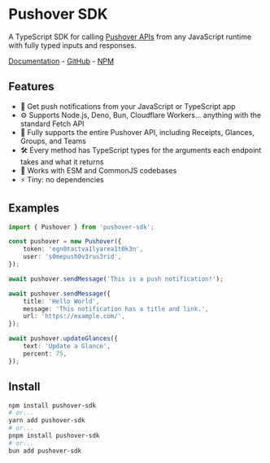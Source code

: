 # Pushover SDK

A TypeScript SDK for calling [Pushover APIs](https://pushover.net/api) from any JavaScript runtime with fully typed inputs and responses.

[Documentation](https://pushover-sdk.pages.dev) - [GitHub](https://github.com/DallasHoff/pushover-sdk) - [NPM](https://www.npmjs.com/package/pushover-sdk)

## Features

- 📲 Get push notifications from your JavaScript or TypeScript app
- ⚙️ Supports Node.js, Deno, Bun, Cloudflare Workers... anything with the standard Fetch API
- 🔋 Fully supports the entire Pushover API, including Receipts, Glances, Groups, and Teams
- 🛠️ Every method has TypeScript types for the arguments each endpoint takes and what it returns
- 🤝 Works with ESM and CommonJS codebases
- ⚡️ Tiny: no dependencies

## Examples

```typescript
import { Pushover } from 'pushover-sdk';

const pushover = new Pushover({
	token: 'egn0tactva1lyarea1t0k3n',
	user: 's0mepush0v3rus3rid',
});

await pushover.sendMessage('This is a push notification!');

await pushover.sendMessage({
	title: 'Hello World',
	message: 'This notification has a title and link.',
	url: 'https://example.com/',
});

await pushover.updateGlances({
	text: 'Update a Glance',
	percent: 75,
});
```

## Install

```sh
npm install pushover-sdk
# or...
yarn add pushover-sdk
# or...
pnpm install pushover-sdk
# or...
bun add pushover-sdk
```
